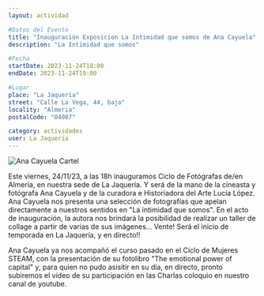 ```yaml
---
layout: actividad

#Datos del Evento
title: "Inauguración Exposicion La Intimidad que somos de Ana Cayuela"
description: "La Intimidad que somos"

#Fecha
startDate: 2023-11-24T18:00
endDate: 2023-11-24T19:00

#Lugar
place: "La Jaqueria"
street: "Calle La Vega, 44, bajo"
locality: "Almeria"
postalCode: "04007"

category: actividades
user: La Jaquería
---
```

![Ana Cayuela Cartel](https://lajaqueria.org/recursos/2023-11-24/ANA_CAYUELA_3.png)

Este viernes, 24/11/23, a las 18h inauguramos Ciclo de Fotógrafas de/en Almería, en nuestra sede de La Jaquería.
Y será de la mano de la cineasta y fotógrafa Ana Cayuela y de la curadora e Historiadora del Arte Lucía López.
Ana Cayuela nos presenta una selección de fotografías que apelan directamente a nuestros sentidos en "La intimidad que somos".
En el acto de inauguración, la autora nos brindará la posibilidad de realizar un taller de collage a partir de varias de sus imágenes...
Vente! Será el inicio de temporada en La Jaquería, y en directo!!

Ana Cayuela ya nos acompañó el curso pasado en el Ciclo de Mujeres STEAM, con la presentación de su fotolibro "The emotional power of capital" y, para quien no pudo asisitir en su día, en directo, pronto subiremos el vídeo de su participación en las Charlas coloquio en nuestro canal de youtube.
